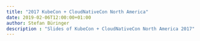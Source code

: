 ```yaml
---
title: "2017 KubeCon + CloudNativeCon North America"
date: 2019-02-06T12:00:00+01:00
author: Stefan Büringer
description : "Slides of KubeCon + CloudNativeCon North America 2017"
---
```

